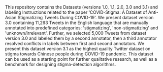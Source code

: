 This repository contains the Datasets (versions 1.0, 1.1, 2.0, 3.0 and 3.1) and labeling Instructions related to the paper 'COVID-Stigma: A Dataset of Anti-Asian Stigmatizing Tweets During COVID-19'. We present dataset version 3.0 containing 11,263 Tweets in the English language that are manually annotated into predefined categories: 'stigmatizing', 'non-stigmatizing' and 'unknown/irrelevant'. Further, we selected 5,000 Tweets from dataset version 3.0 and labeled them by a second annotator, then a third annotator resolved conflicts in labels between first and second annotators. We present this dataset version 3.1 as the highest quality Twitter dataset on stigma towards Chinese people during COVID-19 pandemic. This dataset can be used as a starting point for further qualitative research, as well as a benchmark for designing stigma-detection algorithms.
